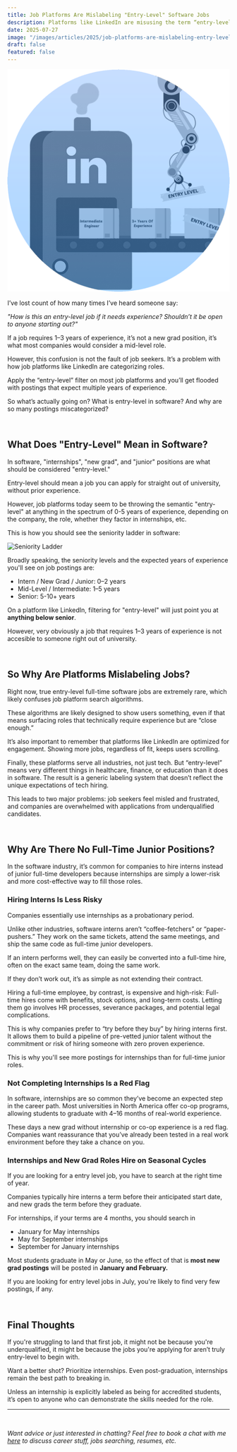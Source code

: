 ```yaml
---
title: Job Platforms Are Mislabeling "Entry-Level" Software Jobs
description: Platforms like LinkedIn are misusing the term “entry-level” frustrating job seekers in today’s tech industry
date: 2025-07-27
image: "/images/articles/2025/job-platforms-are-mislabeling-entry-level-software-jobs/cover.png"
draft: false
featured: false
---
```


![Job Platforms Are Mislabeling Entry-Level Software Jobs](/images/articles/2025/job-platforms-are-mislabeling-entry-level-software-jobs/cover.png)

I’ve lost count of how many times I’ve heard someone say:

_"How is this an entry-level job if it needs experience? Shouldn’t it be open to anyone starting out?"_

If a job requires 1–3 years of experience, it’s not a new grad position, it’s what most companies would consider a mid-level role.

However, this confusion is not the fault of job seekers. It’s a problem with how job platforms like LinkedIn are categorizing roles.

Apply the “entry-level” filter on most job platforms and you’ll get flooded with postings that expect multiple years of experience.

So what’s actually going on? What is entry-level in software? And why are so many postings miscategorized?

<br/>

## What Does "Entry-Level" Mean in Software?

In software, "internships", "new grad", and "junior" positions are what should be considered "entry-level."

Entry-level should mean a job you can apply for straight out of university, without prior experience.

However, job platforms today seem to be throwing the semantic "entry-level" at anything in the spectrum of 0-5 years of experience, depending on the company, the role, whether they factor in internships, etc.

This is how you should see the seniority ladder in software:

![Seniority Ladder](https://student-to-software-engineer.org/assets/images/career-progression-2c392f95264b1077ebefeb9c3942934e.png)

Broadly speaking, the seniority levels and the expected years of experience you'll see on job postings are:

- Intern / New Grad / Junior: 0–2 years
- Mid-Level / Intermediate: 1–5 years
- Senior: 5-10+ years

On a platform like LinkedIn, filtering for "entry-level" will just point you at **anything below senior**.

However, very obviously a job that requires 1–3 years of experience is not accesible to someone right out of university.

<br/>

## So Why Are Platforms Mislabeling Jobs?

Right now, true entry-level full-time software jobs are extremely rare, which likely confuses job platform search algorithms.

These algorithms are likely designed to show users something, even if that means surfacing roles that technically require experience but are “close enough.”

It’s also important to remember that platforms like LinkedIn are optimized for engagement. Showing more jobs, regardless of fit, keeps users scrolling.

Finally, these platforms serve all industries, not just tech. But “entry-level” means very different things in healthcare, finance, or education than it does in software. The result is a generic labeling system that doesn’t reflect the unique expectations of tech hiring.

This leads to two major problems: job seekers feel misled and frustrated, and companies are overwhelmed with applications from underqualified candidates.

<br/>

## Why Are There No Full-Time Junior Positions?

In the software industry, it’s common for companies to hire interns instead of junior full-time developers because internships are simply a lower-risk and more cost-effective way to fill those roles.

### Hiring Interns Is Less Risky

Companies essentially use internships as a probationary period.

Unlike other industries, software interns aren’t “coffee-fetchers” or “paper-pushers.” They work on the same tickets, attend the same meetings, and ship the same code as full-time junior developers.

If an intern performs well, they can easily be converted into a full-time hire, often on the exact same team, doing the same work.

If they don’t work out, it’s as simple as not extending their contract.

Hiring a full-time employee, by contrast, is expensive and high-risk: Full-time hires come with benefits, stock options, and long-term costs. Letting them go involves HR processes, severance packages, and potential legal complications.

This is why companies prefer to “try before they buy” by hiring interns first. It allows them to build a pipeline of pre-vetted junior talent without the commitment or risk of hiring someone with zero proven experience.

This is why you'll see more postings for internships than for full-time junior roles.

### Not Completing Internships Is a Red Flag

In software, internships are so common they’ve become an expected step in the career path. Most universities in North America offer co-op programs, allowing students to graduate with 4–16 months of real-world experience.

These days a new grad without internship or co-op experience is a red flag. Companies want reassurance that you’ve already been tested in a real work environment before they take a chance on you.

### Internships and New Grad Roles Hire on Seasonal Cycles

If you are looking for a entry level job, you have to search at the right time of year.

Companies typically hire interns a term before their anticipated start date, and new grads the term before they graduate.

For internships, if your terms are 4 months, you should search in

- January for May internships
- May for September internships
- September for January internships

Most students graduate in May or June, so the effect of that is **most new grad postings** will be posted in **January and February.**

If you are looking for entry level jobs in July, you're likely to find very few postings, if any.

<br/>

## Final Thoughts

If you're struggling to land that first job, it might not be because you're underqualified, it might be because the jobs you're applying for aren’t truly entry-level to begin with.

Want a better shot? Prioritize internships. Even post-graduation, internships remain the best path to breaking in.

Unless an internship is explicitly labeled as being for accredited students, it’s open to anyone who can demonstrate the skills needed for the role.

<hr/>
<br/>

_Want advice or just interested in chatting? Feel free to book a chat with me [here](https://calendly.com/matthewmacraebovell/chats) to discuss career stuff, jobs searching, resumes, etc._
